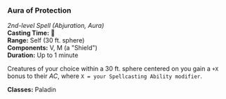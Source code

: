 ### Aura of Protection
*2nd-level Spell (Abjuration, Aura)*  
**Casting Time:** 🔷  
**Range:** Self (30 ft. sphere)  
**Components:** V, M (a "Shield")  
**Duration:** Up to 1 minute  

Creatures of your choice within a 30 ft. sphere centered on you gain a `+X` bonus to their *AC*, where `X = your Spellcasting Ability modifier`.

**Classes:** Paladin
